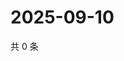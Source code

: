 # 2025-09-10

共 0 条

<!-- BEGIN ZHIHUQUESTIONS -->
<!-- 最后更新时间 Wed Sep 10 2025 22:10:51 GMT+0800 (China Standard Time) -->

<!-- END ZHIHUQUESTIONS -->
